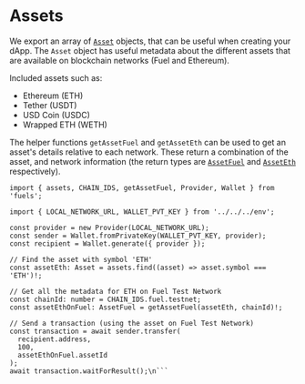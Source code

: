 # Assets

We export an array of [`Asset`](DOCS_API_URL/types/_fuel_ts_account.Asset.html) objects, that can be useful when creating your dApp. The `Asset` object has useful metadata about the different assets that are available on blockchain networks (Fuel and Ethereum).

Included assets such as:

- Ethereum (ETH)
- Tether (USDT)
- USD Coin (USDC)
- Wrapped ETH (WETH)

The helper functions `getAssetFuel` and `getAssetEth` can be used to get an asset's details relative to each network. These return a combination of the asset, and network information (the return types are [`AssetFuel`](DOCS_API_URL/types/_fuel_ts_account.AssetFuel.html) and [`AssetEth`](DOCS_API_URL/types/_fuel_ts_account.AssetEth.html) respectively).

```ts\nimport type { Asset, AssetFuel } from 'fuels';
import { assets, CHAIN_IDS, getAssetFuel, Provider, Wallet } from 'fuels';

import { LOCAL_NETWORK_URL, WALLET_PVT_KEY } from '../../../env';

const provider = new Provider(LOCAL_NETWORK_URL);
const sender = Wallet.fromPrivateKey(WALLET_PVT_KEY, provider);
const recipient = Wallet.generate({ provider });

// Find the asset with symbol 'ETH'
const assetEth: Asset = assets.find((asset) => asset.symbol === 'ETH')!;

// Get all the metadata for ETH on Fuel Test Network
const chainId: number = CHAIN_IDS.fuel.testnet;
const assetEthOnFuel: AssetFuel = getAssetFuel(assetEth, chainId)!;

// Send a transaction (using the asset on Fuel Test Network)
const transaction = await sender.transfer(
  recipient.address,
  100,
  assetEthOnFuel.assetId
);
await transaction.waitForResult();\n```
